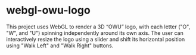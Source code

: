 # webgl-owu-logo
This project uses WebGL to render a 3D “OWU” logo, with each letter ("O", "W", and "U") spinning independently around its own axis. The user can interactively resize the logo using a slider and shift its horizontal position using "Walk Left" and "Walk Right" buttons. 
